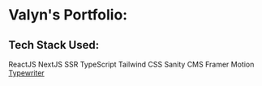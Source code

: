 # Valyn's Portfolio:

## Tech Stack Used:

ReactJS
NextJS
SSR
TypeScript
Tailwind CSS
Sanity CMS
Framer Motion
[Typewriter](https://www.npmjs.com/package/react-simple-typewriter)
